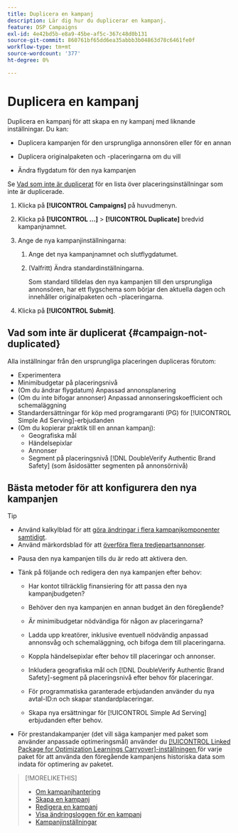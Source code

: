 ```yaml
---
title: Duplicera en kampanj
description: Lär dig hur du duplicerar en kampanj.
feature: DSP Campaigns
exl-id: 4e42bd5b-e8a9-45be-af5c-367c48d0b131
source-git-commit: 860761bf65dd6ea35abbb3b04863d78c6461fe0f
workflow-type: tm+mt
source-wordcount: '377'
ht-degree: 0%

---
```


# Duplicera en kampanj

<!-- Some placements don't have this option. Clarify which placement types aren't eligible -- is it PG placements, or all placements using private inventory? And anything else? -->

Duplicera en kampanj för att skapa en ny kampanj med liknande inställningar. Du kan:

* Duplicera kampanjen för den ursprungliga annonsören eller för en annan

* Duplicera originalpaketen och -placeringarna om du vill

* Ändra flygdatum för den nya kampanjen

Se [Vad som inte är duplicerat](#campaign-not-duplicated) för en lista över placeringsinställningar som inte är duplicerade.

1. Klicka på **[!UICONTROL Campaigns]** på huvudmenyn.

1. Klicka på **[!UICONTROL ...]** > **[!UICONTROL Duplicate]** bredvid kampanjnamnet.

1. Ange de nya kampanjinställningarna:

   1. Ange det nya kampanjnamnet och slutflygdatumet.

   1. (Valfritt) Ändra standardinställningarna.

      Som standard tilldelas den nya kampanjen till den ursprungliga annonsören, har ett flygschema som börjar den aktuella dagen och innehåller originalpaketen och -placeringarna.

1. Klicka på **[!UICONTROL Submit]**.

## Vad som inte är duplicerat {#campaign-not-duplicated}

Alla inställningar från den ursprungliga placeringen dupliceras förutom:

* Experimentera
* Minimibudgetar på placeringsnivå
* (Om du ändrar flygdatum) Anpassad annonsplanering
* (Om du inte bifogar annonser) Anpassad annonseringskoefficient och schemaläggning
* Standardersättningar för köp med programgaranti (PG) för [!UICONTROL Simple Ad Serving]-erbjudanden
* (Om du kopierar praktik till en annan kampanj):
   * Geografiska mål
   * Händelsepixlar
   * Annonser
   * Segment på placeringsnivå [!DNL DoubleVerify Authentic Brand Safety] (som åsidosätter segmenten på annonsörnivå)

## Bästa metoder för att konfigurera den nya kampanjen

>[!TIP]
>
>* Använd kalkylblad för att [göra ändringar i flera kampanjkomponenter samtidigt](/help/dsp/campaign-management/campaign-components-review-edit.md).
>* Använd märkordsblad för att [överföra flera tredjepartsannonser](/help/dsp/campaign-management/ads/ad-create-multiple.md).

* Pausa den nya kampanjen tills du är redo att aktivera den.

* Tänk på följande och redigera den nya kampanjen efter behov:

   * Har kontot tillräcklig finansiering för att passa den nya kampanjbudgeten?

   * Behöver den nya kampanjen en annan budget än den föregående?

   * Är minimibudgetar nödvändiga för någon av placeringarna?

   * Ladda upp kreatörer, inklusive eventuell nödvändig anpassad annonsvåg och schemaläggning, och bifoga dem till placeringarna.

   * Koppla händelsepixlar efter behov till placeringar och annonser.

   * Inkludera geografiska mål och [!DNL DoubleVerify Authentic Brand Safety]-segment på placeringsnivå efter behov för placeringar.

   * För programmatiska garanterade erbjudanden använder du nya avtal-ID:n och skapar standardplaceringar.

   * Skapa nya ersättningar för [!UICONTROL Simple Ad Serving] erbjudanden efter behov.

* För prestandakampanjer (det vill säga kampanjer med paket som använder anpassade optimeringsmål) använder du [[!UICONTROL Linked Package for Optimization Learnings Carryover]-inställningen &#x200B;](/help/dsp/campaign-management/packages/package-settings.md) för varje paket för att använda den föregående kampanjens historiska data som indata för optimering av paketet.

>[!MORELIKETHIS]
>
>* [Om kampanjhantering](campaign-about.md)
>* [Skapa en kampanj](campaign-create.md)
>* [Redigera en kampanj](campaign-edit.md)
>* [Visa ändringsloggen för en kampanj](campaign-change-log.md)
>* [Kampanjinställningar](campaign-settings.md)
